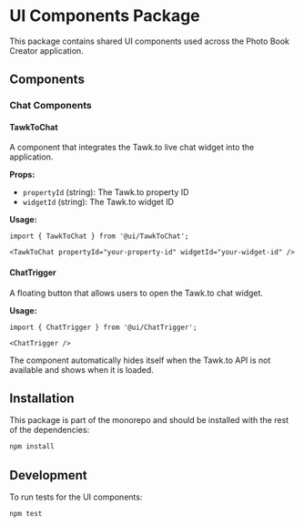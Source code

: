 # UI Components Package

This package contains shared UI components used across the Photo Book Creator application.

## Components

### Chat Components

#### TawkToChat
A component that integrates the Tawk.to live chat widget into the application.

**Props:**
- `propertyId` (string): The Tawk.to property ID
- `widgetId` (string): The Tawk.to widget ID

**Usage:**
```tsx
import { TawkToChat } from '@ui/TawkToChat';

<TawkToChat propertyId="your-property-id" widgetId="your-widget-id" />
```

#### ChatTrigger
A floating button that allows users to open the Tawk.to chat widget.

**Usage:**
```tsx
import { ChatTrigger } from '@ui/ChatTrigger';

<ChatTrigger />
```

The component automatically hides itself when the Tawk.to API is not available and shows when it is loaded.

## Installation

This package is part of the monorepo and should be installed with the rest of the dependencies:

```bash
npm install
```

## Development

To run tests for the UI components:

```bash
npm test
```